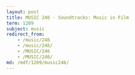 ```yaml
---
layout: post
title: MUSIC 246 - Soundtracks: Music in Film
term: 1209
subject: music
redirect_from:
    - /music/246
    - /music/246/
    - /MUSIC/246
    - /MUSIC/246/
md: /mdf/1209/music246/
---
```


